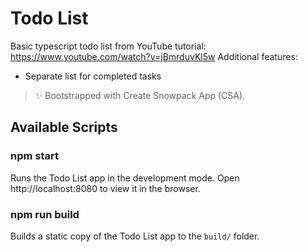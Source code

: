 # Todo List

Basic typescript todo list from YouTube tutorial: https://www.youtube.com/watch?v=jBmrduvKl5w
Additional features:
- Separate list for completed tasks
> ✨ Bootstrapped with Create Snowpack App (CSA).

## Available Scripts

### npm start

Runs the Todo List app in the development mode.
Open http://localhost:8080 to view it in the browser.

### npm run build

Builds a static copy of the Todo List app to the `build/` folder.

